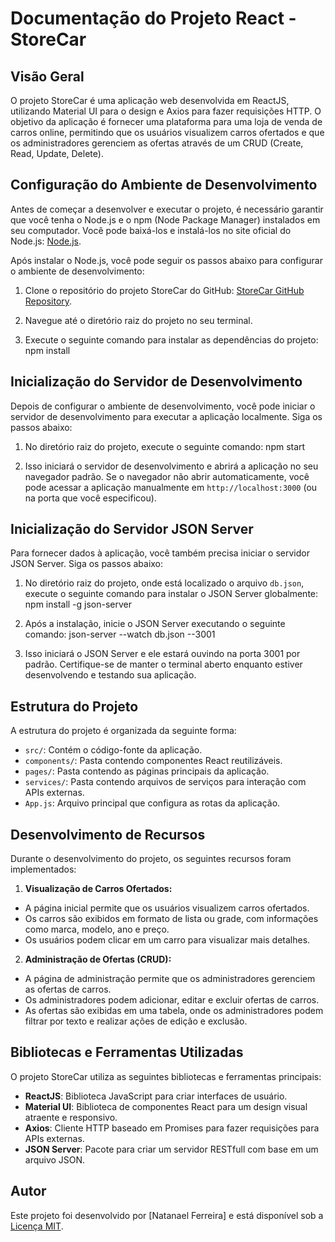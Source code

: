 # Documentação do Projeto React - StoreCar

## Visão Geral
O projeto StoreCar é uma aplicação web desenvolvida em ReactJS, utilizando Material UI para o design e Axios para fazer requisições HTTP. O objetivo da aplicação é fornecer uma plataforma para uma loja de venda de carros online, permitindo que os usuários visualizem carros ofertados e que os administradores gerenciem as ofertas através de um CRUD (Create, Read, Update, Delete).

## Configuração do Ambiente de Desenvolvimento
Antes de começar a desenvolver e executar o projeto, é necessário garantir que você tenha o Node.js e o npm (Node Package Manager) instalados em seu computador. Você pode baixá-los e instalá-los no site oficial do Node.js: [Node.js](https://nodejs.org/).

Após instalar o Node.js, você pode seguir os passos abaixo para configurar o ambiente de desenvolvimento:

1. Clone o repositório do projeto StoreCar do GitHub: [StoreCar GitHub Repository](https://github.com/ferreiranatan/storecar).

2. Navegue até o diretório raiz do projeto no seu terminal.

3. Execute o seguinte comando para instalar as dependências do projeto: npm install

## Inicialização do Servidor de Desenvolvimento
Depois de configurar o ambiente de desenvolvimento, você pode iniciar o servidor de desenvolvimento para executar a aplicação localmente. Siga os passos abaixo:

1. No diretório raiz do projeto, execute o seguinte comando: npm start

2. Isso iniciará o servidor de desenvolvimento e abrirá a aplicação no seu navegador padrão. Se o navegador não abrir automaticamente, você pode acessar a aplicação manualmente em `http://localhost:3000` (ou na porta que você especificou).

## Inicialização do Servidor JSON Server
Para fornecer dados à aplicação, você também precisa iniciar o servidor JSON Server. Siga os passos abaixo:

1. No diretório raiz do projeto, onde está localizado o arquivo `db.json`, execute o seguinte comando para instalar o JSON Server globalmente: npm install -g json-server

2. Após a instalação, inicie o JSON Server executando o seguinte comando: json-server --watch db.json --3001

3. Isso iniciará o JSON Server e ele estará ouvindo na porta 3001 por padrão. Certifique-se de manter o terminal aberto enquanto estiver desenvolvendo e testando sua aplicação.

## Estrutura do Projeto
A estrutura do projeto é organizada da seguinte forma:

- `src/`: Contém o código-fonte da aplicação.
- `components/`: Pasta contendo componentes React reutilizáveis.
- `pages/`: Pasta contendo as páginas principais da aplicação.
- `services/`: Pasta contendo arquivos de serviços para interação com APIs externas.
- `App.js`: Arquivo principal que configura as rotas da aplicação.

## Desenvolvimento de Recursos
Durante o desenvolvimento do projeto, os seguintes recursos foram implementados:

1. **Visualização de Carros Ofertados:**
- A página inicial permite que os usuários visualizem carros ofertados.
- Os carros são exibidos em formato de lista ou grade, com informações como marca, modelo, ano e preço.
- Os usuários podem clicar em um carro para visualizar mais detalhes.

2. **Administração de Ofertas (CRUD):**
- A página de administração permite que os administradores gerenciem as ofertas de carros.
- Os administradores podem adicionar, editar e excluir ofertas de carros.
- As ofertas são exibidas em uma tabela, onde os administradores podem filtrar por texto e realizar ações de edição e exclusão.

## Bibliotecas e Ferramentas Utilizadas
O projeto StoreCar utiliza as seguintes bibliotecas e ferramentas principais:

- **ReactJS**: Biblioteca JavaScript para criar interfaces de usuário.
- **Material UI**: Biblioteca de componentes React para um design visual atraente e responsivo.
- **Axios**: Cliente HTTP baseado em Promises para fazer requisições para APIs externas.
- **JSON Server**: Pacote para criar um servidor RESTfull com base em um arquivo JSON.

## Autor
Este projeto foi desenvolvido por [Natanael Ferreira] e está disponível sob a [Licença MIT](LICENSE).
